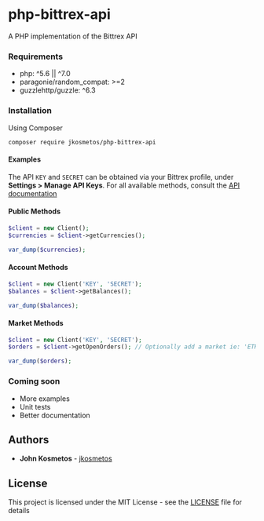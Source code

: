 # php-bittrex-api
A PHP implementation of the Bittrex API

### Requirements
- php: ^5.6 || ^7.0
- paragonie/random_compat: >=2
- guzzlehttp/guzzle: ^6.3

### Installation
Using Composer
```
composer require jkosmetos/php-bittrex-api
```
#### Examples
The API `KEY` and `SECRET` can be obtained via your Bittrex profile, under **Settings > Manage API Keys**. For all available methods, consult the [API documentation](https://support.bittrex.com/hc/en-us/articles/115003723911-Developer-s-Guide-API#apireference)

#### Public Methods
```php
$client = new Client();
$currencies = $client->getCurrencies();

var_dump($currencies);
```
#### Account Methods
```php
$client = new Client('KEY', 'SECRET'); 
$balances = $client->getBalances();

var_dump($balances);
```
#### Market Methods
```php
$client = new Client('KEY', 'SECRET'); 
$orders = $client->getOpenOrders(); // Optionally add a market ie: 'ETH-XRP'

var_dump($orders);
```
### Coming soon
 - More examples
 - Unit tests
 - Better documentation

## Authors

* **John Kosmetos** - [jkosmetos](https://github.com/jkosmetos)

## License

This project is licensed under the MIT License - see the [LICENSE](LICENSE) file for details
